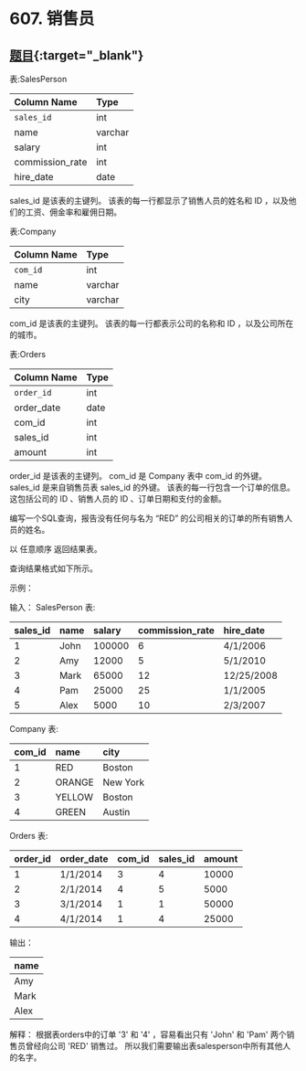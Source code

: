 # 607. 销售员
## [题目](https://leetcode.cn/problems/sales-person/){:target="_blank"}

表:SalesPerson

| Column Name     | Type    |
|:----------------|:--------|
| `sales_id`      | int     |
| name            | varchar |
| salary          | int     |
| commission_rate | int     |
| hire_date       | date    |

sales_id 是该表的主键列。
该表的每一行都显示了销售人员的姓名和 ID ，以及他们的工资、佣金率和雇佣日期。


表:Company

| Column Name | Type    |
|:------------|:--------|
| `com_id`    | int     |
| name        | varchar |
| city        | varchar |

com_id 是该表的主键列。
该表的每一行都表示公司的名称和 ID ，以及公司所在的城市。


表:Orders

| Column Name | Type |
|:------------|:-----|
| `order_id`  | int  |
| order_date  | date |
| com_id      | int  |
| sales_id    | int  |
| amount      | int  |

order_id 是该表的主键列。
com_id 是 Company 表中 com_id 的外键。
sales_id 是来自销售员表 sales_id 的外键。
该表的每一行包含一个订单的信息。这包括公司的 ID 、销售人员的 ID 、订单日期和支付的金额。


编写一个SQL查询，报告没有任何与名为 “RED” 的公司相关的订单的所有销售人员的姓名。

以 任意顺序 返回结果表。

查询结果格式如下所示。



示例：

输入：
SalesPerson 表:

| sales_id | name | salary | commission_rate | hire_date  |
|:---------|:-----|:-------|:----------------|:-----------|
| 1        | John | 100000 | 6               | 4/1/2006   |
| 2        | Amy  | 12000  | 5               | 5/1/2010   |
| 3        | Mark | 65000  | 12              | 12/25/2008 |
| 4        | Pam  | 25000  | 25              | 1/1/2005   |
| 5        | Alex | 5000   | 10              | 2/3/2007   |

Company 表:

| com_id | name   | city     |
|:-------|:-------|:---------|
| 1      | RED    | Boston   |
| 2      | ORANGE | New York |
| 3      | YELLOW | Boston   |
| 4      | GREEN  | Austin   |

Orders 表:

| order_id | order_date | com_id | sales_id | amount |
|:---------|:-----------|:-------|:---------|:-------|
| 1        | 1/1/2014   | 3      | 4        | 10000  |
| 2        | 2/1/2014   | 4      | 5        | 5000   |
| 3        | 3/1/2014   | 1      | 1        | 50000  |
| 4        | 4/1/2014   | 1      | 4        | 25000  |

输出：

| name |
|:-----|
| Amy  |
| Mark |
| Alex |

解释：
根据表orders中的订单 '3' 和 '4' ，容易看出只有 'John' 和 'Pam' 两个销售员曾经向公司 'RED' 销售过。
所以我们需要输出表salesperson中所有其他人的名字。

